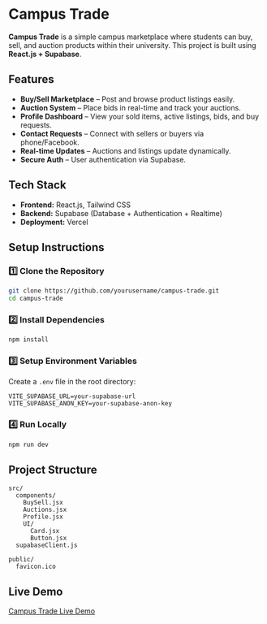 
# Campus Trade

**Campus Trade** is a simple campus marketplace where students can buy, sell, and auction products within their university. This project is built using **React.js + Supabase**.

## Features

- **Buy/Sell Marketplace** – Post and browse product listings easily.  
- **Auction System** – Place bids in real-time and track your auctions.  
- **Profile Dashboard** – View your sold items, active listings, bids, and buy requests.  
- **Contact Requests** – Connect with sellers or buyers via phone/Facebook.  
- **Real-time Updates** – Auctions and listings update dynamically.  
- **Secure Auth** – User authentication via Supabase.

## Tech Stack

- **Frontend:** React.js, Tailwind CSS  
- **Backend:** Supabase (Database + Authentication + Realtime)  
- **Deployment:** Vercel

## Setup Instructions

### 1️⃣ Clone the Repository

```bash
git clone https://github.com/yourusername/campus-trade.git
cd campus-trade
```

### 2️⃣ Install Dependencies

```bash
npm install
```

### 3️⃣ Setup Environment Variables

Create a `.env` file in the root directory:

```
VITE_SUPABASE_URL=your-supabase-url
VITE_SUPABASE_ANON_KEY=your-supabase-anon-key
```

### 4️⃣ Run Locally

```bash
npm run dev
```

## Project Structure

```
src/
  components/
    BuySell.jsx
    Auctions.jsx
    Profile.jsx
    UI/
      Card.jsx
      Button.jsx
  supabaseClient.js

public/
  favicon.ico
```

## Live Demo

[Campus Trade Live Demo](https://campus-trade-khaki.vercel.app/)

